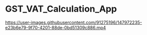 # GST_VAT_Calculation_App


https://user-images.githubusercontent.com/91275196/147972235-e23b6e79-9f70-4201-88de-0bd51309c886.mp4
